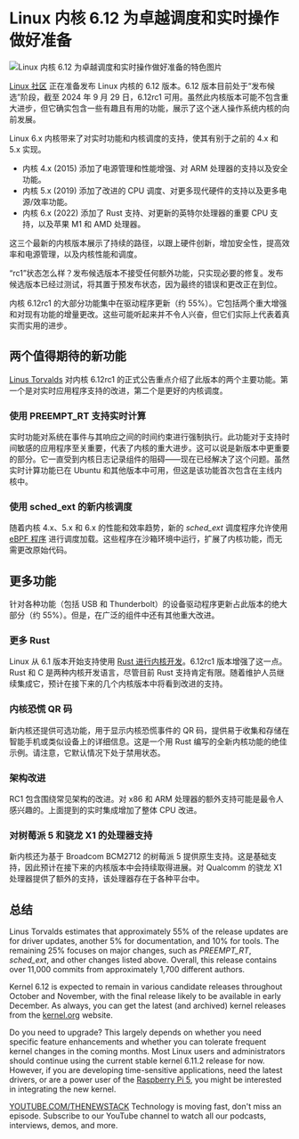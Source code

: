 # Linux 内核 6.12 为卓越调度和实时操作做好准备

![Linux 内核 6.12 为卓越调度和实时操作做好准备的特色图片](https://cdn.thenewstack.io/media/2024/07/ecabf01c-cornelius-ventures-ak81vc-kcf4-unsplash-linux-1024x682.jpg)

[Linux 社区](https://thenewstack.io/learning-linux-start-here/) 正在准备发布 Linux 内核的 6.12 版本。6.12 版本目前处于“发布候选”阶段，截至 2024 年 9 月 29 日，6.12rc1 可用。虽然此内核版本可能不包含重大进步，但它确实包含一些有趣且有用的功能，展示了这个迷人操作系统内核的向前发展。

Linux 6.x 内核带来了对实时功能和内核调度的支持，使其有别于之前的 4.x 和 5.x 实现。

- 内核 4.x (2015) 添加了电源管理和性能增强、对 ARM 处理器的支持以及安全功能。
- 内核 5.x (2019) 添加了改进的 CPU 调度、对更多现代硬件的支持以及更多电源/效率功能。
- 内核 6.x (2022) 添加了 Rust 支持、对更新的英特尔处理器的重要 CPU 支持，以及苹果 M1 和 AMD 处理器。

这三个最新的内核版本展示了持续的路径，以跟上硬件创新，增加安全性，提高效率和电源管理，以及内核性能和调度。

“rc1”状态怎么样？发布候选版本不接受任何额外功能，只实现必要的修复。发布候选版本已经过测试，将其置于预发布状态，因为最终的错误和更改正在到位。

内核 6.12rc1 的大部分功能集中在驱动程序更新（约 55%）。它包括两个重大增强和对现有功能的增量更改。这些可能听起来并不令人兴奋，但它们实际上代表着真实而实用的进步。

## 两个值得期待的新功能

[Linus Torvalds](https://thenewstack.io/linus-torvalds-c-vs-rust-debate-has-religious-undertones/) 对内核 6.12rc1 的正式公告重点介绍了此版本的两个主要功能。第一个是对实时应用程序支持的改进，第二个是更好的内核调度。

### 使用 PREEMPT_RT 支持实时计算

实时功能对系统在事件与其响应之间的时间约束进行强制执行。此功能对于支持时间敏感的应用程序至关重要，代表了内核的重大进步。这可以说是新版本中更重要的部分。它一直受到内核日志记录组件的阻碍——现在已经解决了这个问题。虽然实时计算功能已在 Ubuntu 和其他版本中可用，但这是该功能首次包含在主线内核中。

### 使用 sched_ext 的新内核调度

随着内核 4.x、5.x 和 6.x 的性能和效率趋势，新的 *sched_ext* 调度程序允许使用 [eBPF 程序](https://thenewstack.io/ebpf-reliable-policy-setting-and-enforcement/) 进行调度加载。这些程序在沙箱环境中运行，扩展了内核功能，而无需更改原始代码。

## 更多功能

针对各种功能（包括 USB 和 Thunderbolt）的设备驱动程序更新占此版本的绝大部分（约 55%）。但是，在广泛的组件中还有其他重大改进。

### 更多 Rust

Linux 从 6.1 版本开始支持使用 [Rust 进行内核开发](https://thenewstack.io/rusts-rapid-rise-foundation-fuels-language-growth/)。6.12rc1 版本增强了这一点。Rust 和 C 是两种内核开发语言，尽管目前 Rust 支持肯定有限。随着维护人员继续集成它，预计在接下来的几个内核版本中将看到改进的支持。

### 内核恐慌 QR 码

新内核还提供可选功能，用于显示内核恐慌事件的 QR 码，提供易于收集和存储在智能手机或类似设备上的详细信息。这是一个用 Rust 编写的全新内核功能的绝佳示例。请注意，它默认情况下处于禁用状态。

### 架构改进

RC1 包含围绕常见架构的改进。对 x86 和 ARM 处理器的额外支持可能是最令人感兴趣的。上面提到的实时集成增加了整体 CPU 改进。

### 对树莓派 5 和骁龙 X1 的处理器支持

新内核还为基于 Broadcom BCM2712 的树莓派 5 提供原生支持。这是基础支持，因此预计在接下来的内核版本中会持续取得进展。对 Qualcomm 的骁龙 X1 处理器提供了额外的支持，该处理器存在于各种平台中。

## 总结
Linus Torvalds estimates that approximately 55% of the release updates are for driver updates, another 5% for documentation, and 10% for tools. The remaining 25% focuses on major changes, such as *PREEMPT_RT*, *sched_ext*, and other changes listed above. Overall, this release contains over 11,000 commits from approximately 1,700 different authors.

Kernel 6.12 is expected to remain in various candidate releases throughout October and November, with the final release likely to be available in early December. As always, you can get the latest (and archived) kernel releases from the [kernel.org](https://www.kernel.org/) website.

Do you need to upgrade? This largely depends on whether you need specific feature enhancements and whether you can tolerate frequent kernel changes in the coming months. Most Linux users and administrators should continue using the current stable kernel 6.11.2 release for now. However, if you are developing time-sensitive applications, need the latest drivers, or are a power user of the [Raspberry Pi 5](https://thenewstack.io/the-new-2gb-raspberry-pi-5-another-option-for-linux-sysadmins/), you might be interested in integrating the new kernel.

[YOUTUBE.COM/THENEWSTACK](https://youtube.com/thenewstack?sub_confirmation=1)
Technology is moving fast, don't miss an episode. Subscribe to our YouTube channel to watch all our podcasts, interviews, demos, and more.